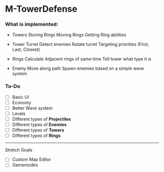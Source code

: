 # M-TowerDefense
 
### What is implemented:

- Towers
Storing Rings
Moving Rings
Getting Ring abilities

- Tower Turret
Detect enemies
Rotate turret
Targeting priorities (First, Last, Closest)

- Rings
Calculate Adjacent rings of same time
Tell tower what type it is

- Enemy
Move along path
Spawn enemies based on a simple wave system


### To-Do

- [ ] Basic UI
- [ ] Economy
- [ ] Better Wave system
- [ ] Levels
- [ ] Different types of **Projectiles**
- [ ] Different types of **Enemies**
- [ ] Different types of **Towers**
- [ ] Different types of **Rings**

------
Stretch Goals

- [ ] Custom Map Editor
- [ ] Gamemodes
